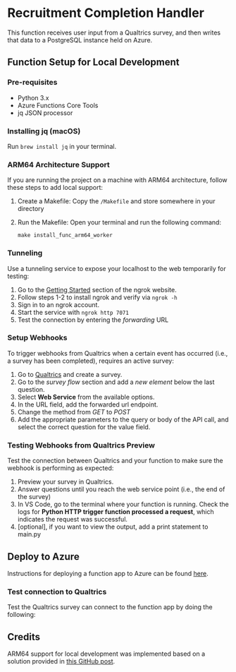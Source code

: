 # Recruitment Completion Handler
This function receives user input from a Qualtrics survey, and then writes that data to a PostgreSQL instance held on Azure.


## Function Setup for Local Development

### Pre-requisites
- Python 3.x
- Azure Functions Core Tools
- jq JSON processor

### Installing jq (macOS)

Run ```brew install jq``` in your terminal.

### ARM64 Architecture Support
If you are running the project on a machine with ARM64 architecture, follow these steps to add local support:

1. Create a Makefile: Copy the ```/Makefile``` and store somewhere in your directory
2. Run the Makefile: Open your terminal and run the following command:

    ```make install_func_arm64_worker```

### Tunneling
Use a tunneling service to expose your localhost to the web temporarily for testing:

1. Go to the [Getting Started](https://ngrok.com/docs/getting-started/) section of the ngrok website.
2. Follow steps 1-2 to install ngrok and verify via ```ngrok -h```
3. Sign in to an ngrok account.
4. Start the service with ```ngrok http 7071```
5. Test the connection by entering the *forwarding* URL


### Setup Webhooks
To trigger webhooks from Qualtrics when a certain event has occurred (i.e., a survey has been completed), requires an active survey:

1. Go to [Qualtrics](www.qualtrics.com) and create a survey.
2. Go to the *survey flow* section and add a *new element* below the last question.
3. Select **Web Service** from the available options.
4. In the URL field, add the forwarded url endpoint.
5. Change the method from *GET* to *POST*
6. Add the appropriate parameters to the query or body of the API call, and select the correct question for the value field. 

### Testing Webhooks from Qualtrics Preview
Test the connection between Qualtrics and your function to make sure the webhook is performing as expected:

1. Preview your survey in Qualtrics.
2. Answer questions until you reach the web service point (i.e., the end of the survey)
3. In VS Code, go to the terminal where your function is running. Check the logs for **Python HTTP trigger function processed a request**, which indicates the request was successful.
4. [optional], if you want to view the output, add a print statement to main.py

## Deploy to Azure
Instructions for deploying a function app to Azure can be found [here](https://marketplace.visualstudio.com/items?itemName=ms-azuretools.vscode-azurefunctions).

### Test connection to Qualtrics
Test the Qualtrics survey can connect to the function app by doing the following:

## Credits

ARM64 support for local development was implemented based on a solution provided in [this GitHub post](https://github.com/Azure/azure-functions-python-worker/issues/915#issuecomment-1552394117).
